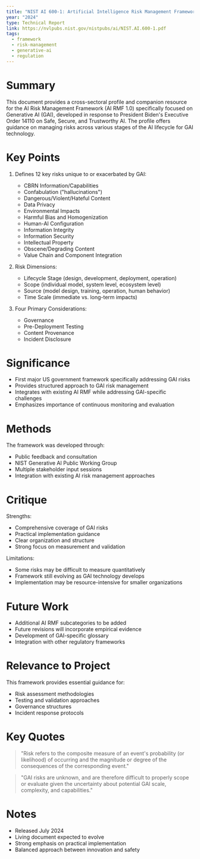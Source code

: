 ```yaml
---
title: "NIST AI 600-1: Artificial Intelligence Risk Management Framework: Generative Artificial Intelligence Profile"
year: "2024"
type: Technical Report
link: https://nvlpubs.nist.gov/nistpubs/ai/NIST.AI.600-1.pdf
tags:
  - framework
  - risk-management
  - generative-ai
  - regulation
---
```

# Summary
This document provides a cross-sectoral profile and companion resource for the AI Risk Management Framework (AI RMF 1.0) specifically focused on Generative AI (GAI), developed in response to President Biden's Executive Order 14110 on Safe, Secure, and Trustworthy AI. The profile offers guidance on managing risks across various stages of the AI lifecycle for GAI technology.

# Key Points
1. Defines 12 key risks unique to or exacerbated by GAI:
   - CBRN Information/Capabilities
   - Confabulation ("hallucinations")
   - Dangerous/Violent/Hateful Content
   - Data Privacy
   - Environmental Impacts
   - Harmful Bias and Homogenization
   - Human-AI Configuration
   - Information Integrity
   - Information Security
   - Intellectual Property
   - Obscene/Degrading Content
   - Value Chain and Component Integration

2. Risk Dimensions:
   - Lifecycle Stage (design, development, deployment, operation)
   - Scope (individual model, system level, ecosystem level)
   - Source (model design, training, operation, human behavior)
   - Time Scale (immediate vs. long-term impacts)

3. Four Primary Considerations:
   - Governance
   - Pre-Deployment Testing
   - Content Provenance
   - Incident Disclosure

# Significance
- First major US government framework specifically addressing GAI risks
- Provides structured approach to GAI risk management
- Integrates with existing AI RMF while addressing GAI-specific challenges
- Emphasizes importance of continuous monitoring and evaluation

# Methods
The framework was developed through:
- Public feedback and consultation
- NIST Generative AI Public Working Group
- Multiple stakeholder input sessions
- Integration with existing AI risk management approaches

# Critique
Strengths:
- Comprehensive coverage of GAI risks
- Practical implementation guidance
- Clear organization and structure
- Strong focus on measurement and validation

Limitations:
- Some risks may be difficult to measure quantitatively
- Framework still evolving as GAI technology develops
- Implementation may be resource-intensive for smaller organizations

# Future Work
- Additional AI RMF subcategories to be added
- Future revisions will incorporate empirical evidence
- Development of GAI-specific glossary
- Integration with other regulatory frameworks

# Relevance to Project
This framework provides essential guidance for:
- Risk assessment methodologies
- Testing and validation approaches
- Governance structures
- Incident response protocols

# Key Quotes
> "Risk refers to the composite measure of an event's probability (or likelihood) of occurring and the magnitude or degree of the consequences of the corresponding event."

> "GAI risks are unknown, and are therefore difficult to properly scope or evaluate given the uncertainty about potential GAI scale, complexity, and capabilities."

# Notes
- Released July 2024
- Living document expected to evolve
- Strong emphasis on practical implementation
- Balanced approach between innovation and safety